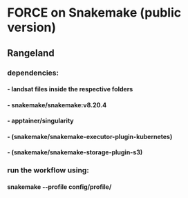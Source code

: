 # FORCE on Snakemake (public version)
## Rangeland
### dependencies:
#### - landsat files inside the respective folders
#### - snakemake/snakemake:v8.20.4
#### - apptainer/singularity
#### - (snakemake/snakemake-executor-plugin-kubernetes)
#### - (snakemake/snakemake-storage-plugin-s3)
### run the workflow using:
  #### snakemake --profile config/profile/
